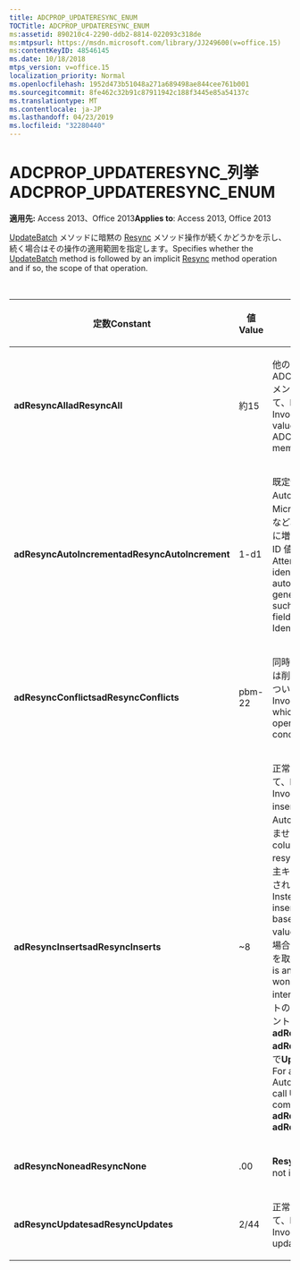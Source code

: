```yaml
---
title: ADCPROP_UPDATERESYNC_ENUM
TOCTitle: ADCPROP_UPDATERESYNC_ENUM
ms:assetid: 890210c4-2290-ddb2-8814-022093c318de
ms:mtpsurl: https://msdn.microsoft.com/library/JJ249600(v=office.15)
ms:contentKeyID: 48546145
ms.date: 10/18/2018
mtps_version: v=office.15
localization_priority: Normal
ms.openlocfilehash: 1952d473b51048a271a689498ae844cee761b001
ms.sourcegitcommit: 8fe462c32b91c87911942c188f3445e85a54137c
ms.translationtype: MT
ms.contentlocale: ja-JP
ms.lasthandoff: 04/23/2019
ms.locfileid: "32280440"
---
```

# <a name="adcpropupdateresyncenum"></a><span data-ttu-id="955a3-102">ADCPROP\_UPDATERESYNC\_列挙</span><span class="sxs-lookup"><span data-stu-id="955a3-102">ADCPROP\_UPDATERESYNC\_ENUM</span></span>

<span data-ttu-id="955a3-103">**適用先:** Access 2013、Office 2013</span><span class="sxs-lookup"><span data-stu-id="955a3-103">**Applies to**: Access 2013, Office 2013</span></span>

<span data-ttu-id="955a3-104">[UpdateBatch](updatebatch-method-ado.md) メソッドに暗黙の [Resync](resync-method-ado.md) メソッド操作が続くかどうかを示し、続く場合はその操作の適用範囲を指定します。</span><span class="sxs-lookup"><span data-stu-id="955a3-104">Specifies whether the [UpdateBatch](updatebatch-method-ado.md) method is followed by an implicit [Resync](resync-method-ado.md) method operation and if so, the scope of that operation.</span></span>

<br/>

<table>
<colgroup>
<col style="width: 33%" />
<col style="width: 33%" />
<col style="width: 33%" />
</colgroup>
<thead>
<tr class="header">
<th><p><span data-ttu-id="955a3-105">定数</span><span class="sxs-lookup"><span data-stu-id="955a3-105">Constant</span></span></p></th>
<th><p><span data-ttu-id="955a3-106">値</span><span class="sxs-lookup"><span data-stu-id="955a3-106">Value</span></span></p></th>
<th><p><span data-ttu-id="955a3-107">説明</span><span class="sxs-lookup"><span data-stu-id="955a3-107">Description</span></span></p></th>
</tr>
</thead>
<tbody>
<tr class="odd">
<td><p><span data-ttu-id="955a3-108"><strong>adResyncAll</strong></span><span class="sxs-lookup"><span data-stu-id="955a3-108"><strong>adResyncAll</strong></span></span></p></td>
<td><p><span data-ttu-id="955a3-109">約</span><span class="sxs-lookup"><span data-stu-id="955a3-109">15</span></span></p></td>
<td><p><span data-ttu-id="955a3-110">他のすべての ADCPROP_UPDATERESYNC_ENUM メンバーの結合された値を使用して、<strong>Resync</strong> を呼び出します。</span><span class="sxs-lookup"><span data-stu-id="955a3-110">Invokes <strong>Resync</strong> with the combined value of all the other ADCPROP_UPDATERESYNC_ENUM members.</span></span></p></td>
</tr>
<tr class="even">
<td><p><span data-ttu-id="955a3-111"><strong>adResyncAutoIncrement</strong></span><span class="sxs-lookup"><span data-stu-id="955a3-111"><strong>adResyncAutoIncrement</strong></span></span></p></td>
<td><p><span data-ttu-id="955a3-112">1-d</span><span class="sxs-lookup"><span data-stu-id="955a3-112">1</span></span></p></td>
<td><p><span data-ttu-id="955a3-p101">既定値です。Microsoft Jet AutoNumber フィールドや Microsoft SQL Server の Identity 列など、データ ソースによって自動的に増分または生成される列の新しい ID 値を取得します。</span><span class="sxs-lookup"><span data-stu-id="955a3-p101">Default. Attempts to retrieve the new identity value for columns that are automatically incremented or generated by the data source, such as Microsoft Jet AutoNumber fields or Microsoft SQL Server Identity columns.</span></span></p></td>
</tr>
<tr class="odd">
<td><p><span data-ttu-id="955a3-115"><strong>adResyncConflicts</strong></span><span class="sxs-lookup"><span data-stu-id="955a3-115"><strong>adResyncConflicts</strong></span></span></p></td>
<td><p><span data-ttu-id="955a3-116">pbm-2</span><span class="sxs-lookup"><span data-stu-id="955a3-116">2</span></span></p></td>
<td><p><span data-ttu-id="955a3-117">同時実行の競合により更新操作または削除操作が失敗したすべての行について、<strong>Resync</strong> を呼び出します。</span><span class="sxs-lookup"><span data-stu-id="955a3-117">Invokes <strong>Resync</strong> for all rows in which the update or delete operation failed because of a concurrency conflict.</span></span></p></td>
</tr>
<tr class="even">
<td><p><span data-ttu-id="955a3-118"><strong>adResyncInserts</strong></span><span class="sxs-lookup"><span data-stu-id="955a3-118"><strong>adResyncInserts</strong></span></span></p></td>
<td><p><span data-ttu-id="955a3-119">~</span><span class="sxs-lookup"><span data-stu-id="955a3-119">8</span></span></p></td>
<td><p><span data-ttu-id="955a3-120">正常に挿入されたすべての行について、<strong>Resync</strong> を呼び出します。</span><span class="sxs-lookup"><span data-stu-id="955a3-120">Invokes <strong>Resync</strong> for all successfully inserted rows.</span></span> <span data-ttu-id="955a3-121">ただし、AutoIncrement 列の値は再同期されません。</span><span class="sxs-lookup"><span data-stu-id="955a3-121">However, AutoIncrement column values are not resynchronized.</span></span> <span data-ttu-id="955a3-122">代わりに、既存の主キーの値に基づいて、新しく挿入された行の内容が再同期されます。</span><span class="sxs-lookup"><span data-stu-id="955a3-122">Instead, the contents of newly inserted rows are resynchronized based on the existing primary key value.</span></span> <span data-ttu-id="955a3-123">主キーが AutoIncrement 値の場合、<strong>Resync</strong> では対象の行の内容を取得しません。</span><span class="sxs-lookup"><span data-stu-id="955a3-123">If the primary key is an AutoIncrement value, <strong>Resync</strong> won't retrieve the contents of the intended row.</span></span> <span data-ttu-id="955a3-124">オートインクリメントの主キー値を自動的にインクリメントするには、 <strong>adResyncAutoIncrement</strong> + <strong>adResyncInserts</strong>を組み合わせた値で<strong>UpdateBatch</strong>を呼び出します。</span><span class="sxs-lookup"><span data-stu-id="955a3-124">For automatically incrementing AutoIncrement primary key values, call <strong>UpdateBatch</strong> with the combined value <strong>adResyncAutoIncrement</strong> + <strong>adResyncInserts</strong>.</span></span></p></td>
</tr>
<tr class="odd">
<td><p><span data-ttu-id="955a3-125"><strong>adResyncNone</strong></span><span class="sxs-lookup"><span data-stu-id="955a3-125"><strong>adResyncNone</strong></span></span></p></td>
<td><p><span data-ttu-id="955a3-126">.0</span><span class="sxs-lookup"><span data-stu-id="955a3-126">0</span></span></p></td>
<td><p><span data-ttu-id="955a3-127"><strong>Resync</strong> を呼び出しません。</span><span class="sxs-lookup"><span data-stu-id="955a3-127">Does not invoke <strong>Resync</strong>.</span></span></p></td>
</tr>
<tr class="even">
<td><p><span data-ttu-id="955a3-128"><strong>adResyncUpdates</strong></span><span class="sxs-lookup"><span data-stu-id="955a3-128"><strong>adResyncUpdates</strong></span></span></p></td>
<td><p><span data-ttu-id="955a3-129">2/4</span><span class="sxs-lookup"><span data-stu-id="955a3-129">4</span></span></p></td>
<td><p><span data-ttu-id="955a3-130">正常に更新されたすべての行について、<strong>Resync</strong> を呼び出します。</span><span class="sxs-lookup"><span data-stu-id="955a3-130">Invokes <strong>Resync</strong> for all successfully updated rows.</span></span></p></td>
</tr>
</tbody>
</table>

